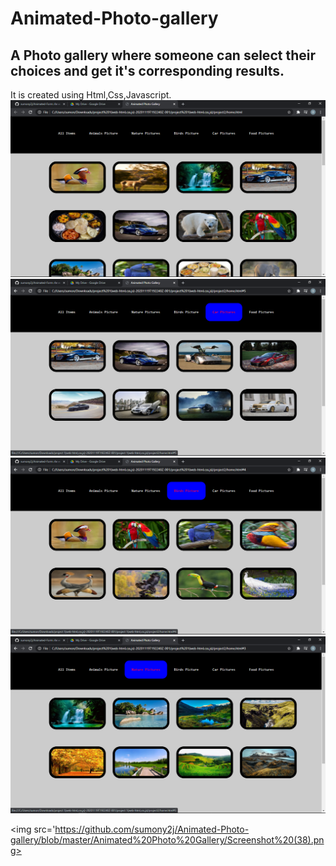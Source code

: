 # Animated-Photo-gallery
<h2>A Photo gallery where someone can select their choices and get it's corresponding results.</h2>
It is created using Html,Css,Javascript.

<img src='https://github.com/sumony2j/Animated-Photo-gallery/blob/master/Animated%20Photo%20Gallery/Screenshot%20(34).png'>

<img src='https://github.com/sumony2j/Animated-Photo-gallery/blob/master/Animated%20Photo%20Gallery/Screenshot%20(35).png'>

<img src='https://github.com/sumony2j/Animated-Photo-gallery/blob/master/Animated%20Photo%20Gallery/Screenshot%20(36).png'>

<img src='https://github.com/sumony2j/Animated-Photo-gallery/blob/master/Animated%20Photo%20Gallery/Screenshot%20(37).png'>

<img src='https://github.com/sumony2j/Animated-Photo-gallery/blob/master/Animated%20Photo%20Gallery/Screenshot%20(38).png>
